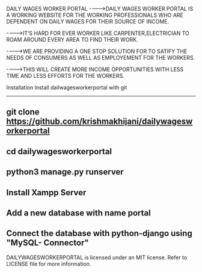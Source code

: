 DAILY WAGES WORKER PORTAL
---->DAILY WAGES WORKER PORTAL IS A WORKING WEBSITE FOR THE WORKING PROFESSIONALS WHO ARE DEPENDENT ON DAILY WAGES FOR THEIR SOURCE OF INCOME.

---->IT’S HARD FOR EVER WORKER LIKE CARPENTER,ELECTRICIAN TO ROAM AROUND EVERY AREA TO FIND THEIR WORK.

---->WE ARE PROVIDING A ONE STOP SOLUTION FOR TO SATIFY THE NEEDS OF CONSUMERS AS WELL AS EMPLOYEMENT FOR THE WORKERS.

---->THIS WILL CREATE MORE INCOME OPPORTUNITIES WITH LESS TIME AND LESS EFFORTS FOR THE WORKERS.

Installation
Install dailwagesworkerportal with git

  -----------------------------------------------------------------
  git clone https://github.com/krishmakhijani/dailywagesworkerportal
  -----------------------------------------------------------------
  cd dailywagesworkerportal
  -----------------------------------------------------------------
  python3 manage.py runserver
  -----------------------------------------------------------------
  Install Xampp Server
  -----------------------------------------------------------------
  Add a new database with name portal
  -----------------------------------------------------------------
  Connect the database with python-django using "MySQL- Connector"
  -----------------------------------------------------------------


DAILYWAGESWORKERPORTAL is licensed under an MIT license. Refer to LICENSE file for more information.
